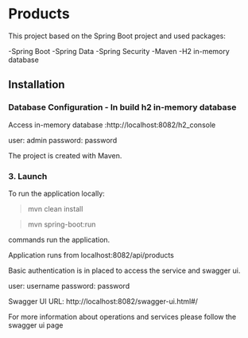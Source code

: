 
# Products

This project based on the Spring Boot project and used packages:

-Spring Boot
-Spring Data
-Spring Security
-Maven
-H2 in-memory database


## Installation

### Database Configuration - In build h2 in-memory database

Access in-memory database :http://localhost:8082/h2_console

user: admin
password: password
    

The project is created with Maven.

### 3. Launch

To run the application locally:

>mvn clean install

>mvn spring-boot:run

commands run the application.

Application runs from localhost:8082/api/products

Basic authentication is in placed to access the service and swagger ui.

user: username
password: password

Swagger UI URL: http://localhost:8082/swagger-ui.html#/

For more information about operations and services please follow the swagger ui page

